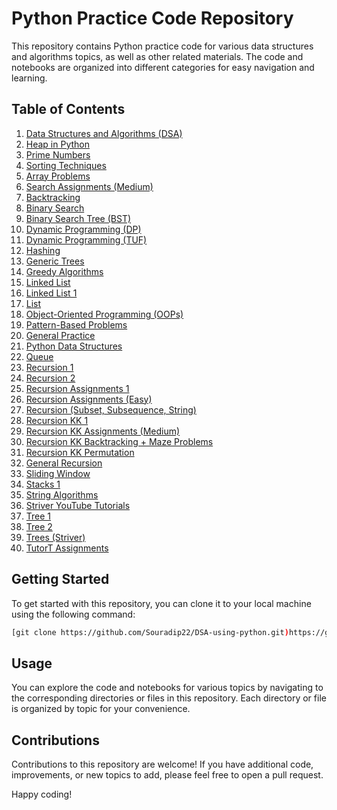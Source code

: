 # Python Practice Code Repository

This repository contains Python practice code for various data structures and algorithms topics, as well as other related materials. The code and notebooks are organized into different categories for easy navigation and learning.

## Table of Contents

1. [Data Structures and Algorithms (DSA)](./450%20DSA)
2. [Heap in Python](./ALL%20ABOUT%20HEAP%20IN%20PYTHON.ipynb)
3. [Prime Numbers](./ALL%20ABOUT%20PRIMES.ipynb)
4. [Sorting Techniques](./ALL%20SORTING%20TECHNIQUE.ipynb)
5. [Array Problems](./Array%20KK%20-%20Medium.ipynb)
6. [Search Assignments (Medium)](./Assignments%20-%20Searching%20%5BMEDIUM%5D%20KK%20.ipynb)
7. [Backtracking](./BACKTRACKING.ipynb)
8. [Binary Search](./Binary%20Search.ipynb)
9. [Binary Search Tree (BST)](./BST%20-%201.ipynb)
10. [Dynamic Programming (DP)](./DP%201.ipynb)
11. [Dynamic Programming (TUF)](./DP%20TUF%201.ipynb)
12. [Hashing](./HASHING.ipynb)
13. [Generic Trees](./Generic%20Trees.ipynb)
14. [Greedy Algorithms](./GREEDY%20ALGOs.ipynb)
15. [Linked List](./LINKEDLIST%20-%20IMPORTANT.ipynb)
16. [Linked List 1](./LinkedList-1.ipynb)
17. [List](./List.ipynb)
18. [Object-Oriented Programming (OOPs)](./OOPs)
19. [Pattern-Based Problems](./PATTERN%20BASED%20PROBLEMS)
20. [General Practice](./PRACTICE)
21. [Python Data Structures](./Python%20Data%20Structures)
22. [Queue](./Queue%20-%201.ipynb)
23. [Recursion 1](./Recursion%20-%201.ipynb)
24. [Recursion 2](./Recursion%20-%202.ipynb)
25. [Recursion Assignments 1](./Recursion%20-%20Assignments%20-%201.ipynb)
26. [Recursion Assignments (Easy)](./Recursion%20-%20Easy%20-%20Assignments.ipynb)
27. [Recursion (Subset, Subsequence, String)](./RECURSION%20-%20SUBSET,%20SUBSEQUENCE,%20STRING%20%28Striver%20YT%29.ipynb)
28. [Recursion KK 1](./Recursion%20KK%20-%201.ipynb)
29. [Recursion KK Assignments (Medium)](./Recursion%20KK%20-%20Assignments%20%5BMEDIUM%5D.ipynb)
30. [Recursion KK Backtracking + Maze Problems](./Recursion%20KK%20-%20Backtracking%20%2B%20Maze%20Problems.ipynb)
31. [Recursion KK Permutation](./Recursion%20KK%20-%20Permutation.ipynb)
32. [General Recursion](./RECURSION.ipynb)
33. [Sliding Window](./SLIDING%20WINDOW.ipynb)
34. [Stacks 1](./Stacks%20-%201.ipynb)
35. [String Algorithms](./STRING%20+%20ALGOS.ipynb)
36. [Striver YouTube Tutorials](./STRIVER%20-%20YOUTUBE)
37. [Tree 1](./TREE%20-%201.ipynb)
38. [Tree 2](./TREE%20-%202.ipynb)
39. [Trees (Striver)](./TREES%20-%20Striver.ipynb)
40. [TutorT Assignments](./TUTORT%20-%20Assignments)

## Getting Started

To get started with this repository, you can clone it to your local machine using the following command:

```bash
[git clone https://github.com/Souradip22/DSA-using-python.git)https://github.com/Souradip22/DSA-using-python.git]
```
## Usage

You can explore the code and notebooks for various topics by navigating to the corresponding directories or files in this repository. Each directory or file is organized by topic for your convenience.

## Contributions

Contributions to this repository are welcome! If you have additional code, improvements, or new topics to add, please feel free to open a pull request.


Happy coding!
